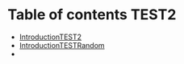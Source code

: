 # Table of contents TEST2

- [IntroductionTEST2](Introduction.md)
- [IntroductionTESTRandom](Introduction.md)
- 

